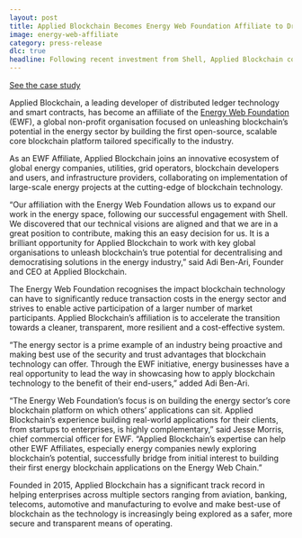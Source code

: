 ```yaml
---
layout: post
title: Applied Blockchain Becomes Energy Web Foundation Affiliate to Drive Blockchain Technology Implementation across the Energy Sector
image: energy-web-affiliate
category: press-release
dlc: true
headline: Following recent investment from Shell, Applied Blockchain collaborates with non-profit organisation.
---
```


<p>
    <a href="{{ site.url }}/projects/ewf" class="button button--primary button--animate fas fa-eye">
        <span class="button__inner">See the case study</span>
    </a>
</p>

Applied Blockchain, a leading developer of distributed ledger technology and smart contracts, has become an affiliate of the [Energy Web Foundation](https://energyweb.org/) (EWF), a global non-profit organisation focused on unleashing blockchain’s potential in the energy sector by building the first open-source, scalable core blockchain platform tailored specifically to the industry.

As an EWF Affiliate, Applied Blockchain joins an innovative ecosystem of global energy companies, utilities, grid operators, blockchain developers and users, and infrastructure providers, collaborating on implementation of large-scale energy projects at the cutting-edge of blockchain technology.

“Our affiliation with the Energy Web Foundation allows us to expand our work in the energy space, following our successful engagement with Shell. We discovered that our technical visions are aligned and that we are in a great position to contribute, making this an easy decision for us. It is a brilliant opportunity for Applied Blockchain to work with key global organisations to unleash blockchain’s true potential for decentralising and democratising solutions in the energy industry,” said Adi Ben-Ari, Founder and CEO at Applied Blockchain.

The Energy Web Foundation recognises the impact blockchain technology can have to significantly reduce transaction costs in the energy sector and strives to enable active participation of a larger number of market participants. Applied Blockchain’s affiliation is to accelerate the transition towards a cleaner, transparent, more resilient and a cost-effective system.

“The energy sector is a prime example of an industry being proactive and making best use of the security and trust advantages that blockchain technology can offer. Through the EWF initiative, energy businesses have a real opportunity to lead the way in showcasing how to apply blockchain technology to the benefit of their end-users,” added Adi Ben-Ari.

“The Energy Web Foundation’s focus is on building the energy sector’s core blockchain platform on which others’ applications can sit. Applied Blockchain’s experience building real-world applications for their clients, from startups to enterprises, is highly complementary,” said Jesse Morris, chief commercial officer for EWF. “Applied Blockchain’s expertise can help other EWF Affiliates, especially energy companies newly exploring blockchain’s potential, successfully bridge from initial interest to building their first energy blockchain applications on the Energy Web Chain.”

Founded in 2015, Applied Blockchain has a significant track record in helping enterprises across multiple sectors ranging from aviation, banking, telecoms, automotive and manufacturing to evolve and make best-use of blockchain as the technology is increasingly being explored as a safer, more secure and transparent means of operating.